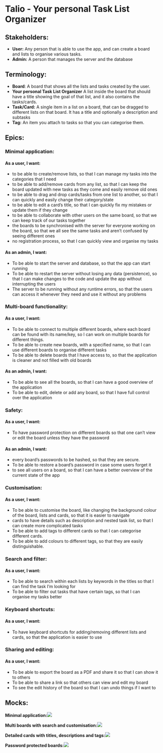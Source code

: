 # Talio - Your personal Task List Organizer

## Stakeholders:

-   **User:** Any person that is able to use the app, and can create a board and lists to organise various tasks.
-   **Admin:** A person that manages the server and the database

## Terminology:

-   **Board**: A board that shows all the lists and tasks created by the user. 
-   **Your personal Task List Organizer** A list inside the board that should have a title showing the goal of that list, and it also contains the tasks/cards. 
-   **Task/Card:** A single item in a list on a board, that can be dragged to different lists on that board. It has a title and optionally a description and subtasks
-   **Tag:** An item you attach to tasks so that you can categorise them.

## Epics:

### Minimal application:

#### As a user, I want:

-   to be able to create/remove lists, so that I can manage my tasks into the categories that I need
-   to be able to add/remove cards from any list, so that I can keep the board updated with new tasks as they come and easily remove old ones
-   to be able to drag and drop cards/tasks from one list to another, so that I can quickly and easily change their category/state
-   to be able to edit a card’s title, so that I can quickly fix my mistakes or update them if they change
-   to be able to collaborate with other users on the same board, so that we can keep track of our tasks together
-   the boards to be synchronised with the server for everyone working on the board, so that we all see the same tasks and aren’t confused by seeing different ones
-   no registration process, so that I can quickly view and organise my tasks

#### As an admin, I want:

-   To be able to start the server and database, so that the app can start running
-   To be able to restart the server without losing any data (persistence), so that I can make changes to the code and update the app without interrupting the users
-   The server to be running without any runtime errors, so that the users can access it whenever they need and use it without any problems


### Multi-board functionality:

#### As a user, I want:

-   To be able to connect to multiple different boards, where each board can be found with its name/key, so I can work on multiple boards for different things.
-   To be able to create new boards, with a specified name, so that I can use different boards to organise different tasks
-   To be able to delete boards that I have access to, so that the application is cleaner and not filled with old boards

#### As an admin, I want:

-   To be able to see all the boards, so that I can have a good overview of the application
-   To be able to edit, delete or add any board, so that I have full control over the application

  
### Safety:

#### As a user, I want:

-   To have password protection on different boards so that one can’t view or edit the board unless they have the password

#### As an admin, I want:

-   every board’s passwords to be hashed, so that they are secure.
-   To be able to restore a board’s password in case some users forget it
-   to see all users on a board, so that I can have a better overview of the current state of the app

  
### Customisation: 

#### As a user, I want:

-   To be able to customise the board, like changing the background colour of the board, lists and cards, so that it is easier to navigate
-   cards to have details such as description and nested task list, so that I can create more complicated tasks
-   To be able to add tags to different cards so that I can categorise different cards.
-   To be able to add colours to different tags, so that they are easily distinguishable.

  

### Search and filter:

#### As a user, I want:

-   To be able to search within each lists by keywords in the titles so that I can find the task I’m looking for
-   To be able to filter out tasks that have certain tags, so that I can organise my tasks better


### Keyboard shortcuts:

#### As a user, I want:

-   To have keyboard shortcuts for adding/removing different lists and cards, so that the application is easier to use

### Sharing and editing:

#### As a user, I want:

-   To be able to export the board as a PDF and share it so that I can show it to others 
-   To be able to share a link so that others can view and edit my board
-   To see the edit history of the board so that I can undo things if I want to 
  

## Mocks:


**Minimal application:**![](https://lh3.googleusercontent.com/NScC_WxjAJKN1tyzsahjyyQE7gDgWdfgnXR88Z7gIiuLYhJ2NB7hlYmAS-uly089N8lr7Av292XRveHZF3prSgx7d6c1u89375jY_t7qdoDmWv-Y8boi2NbzzovHTeP97LgbDdhrHdPo6sjN50P3oGI)

  

**Multi boards with search and customisation:![](https://lh6.googleusercontent.com/_dXZhd9889m6QEX4KxJqfvosNhMAD63Zyo0KSQDt5JDzKSfiyLIEVDHTC_NrgYZ2ugau1dRJnO3sw1LkRwgmJqfETMwyAaMg7P6miT6qeKrQFreMYekv8xYVhOlcSx6PaTib-LoBjXZ8olgddQBT4wE)**

  

**Detailed cards with titles, descriptions and tags:**![](https://lh4.googleusercontent.com/m__317DJpbU7xwUHLrOfMsBBW0N2V-ZkFR7iQl_xGauBqLGetw2qYYhUO4GJ6htS1-zPwMHGrRDURkhgI0eewdOXmnvNeU5OkUOxeXjleeBcT2KfgS_i0FEJPdStroEljyTA6dIJ6m3Es7O1ciLvipU)

  

**Password protected boards:**![](https://lh5.googleusercontent.com/Y__K_0CzodfkLhNU7j5wULmBkebJEgncgECWi6hjTst9LtQt66fL6u3TGq2nQhD-YLSh7EfKyO-1EjEKgnYQPFS6yh_5Oorjxv2pTopBeCSOIpEJ6Q03yCeqy0GCRLPHe4mlFiY0L9k9IP_lUBTAZCY)

